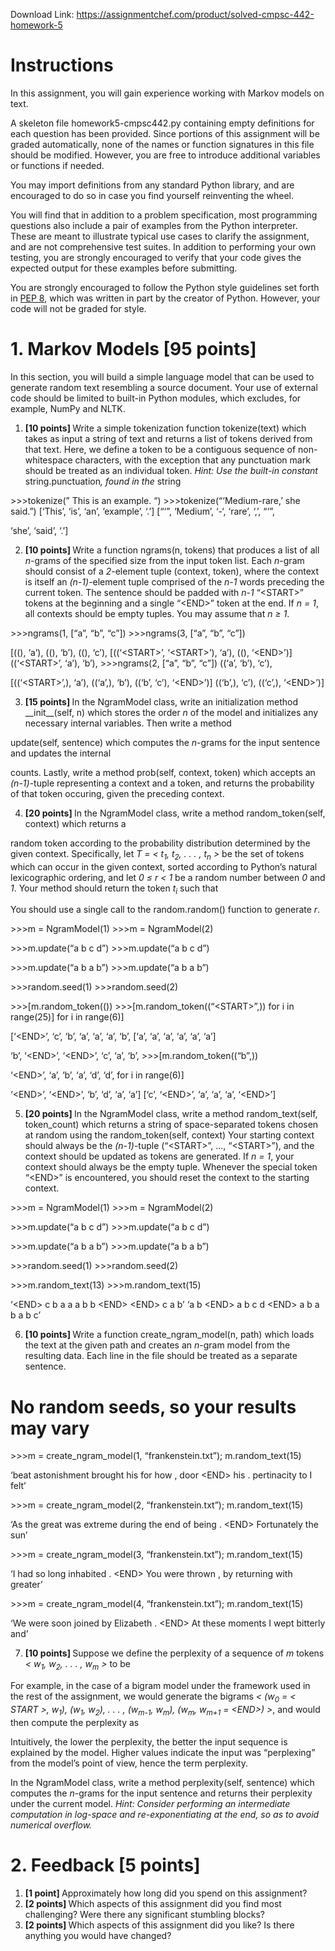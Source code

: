 Download Link: https://assignmentchef.com/product/solved-cmpsc-442-homework-5
<br>
<h1>Instructions</h1>

In this assignment, you will gain experience working with Markov models on text.

A skeleton file homework5-cmpsc442.py containing empty definitions for each question has been provided. Since portions of this assignment will be graded automatically, none of the names or function signatures in this file should be modified. However, you are free to introduce additional variables or functions if needed.

You may import definitions from any standard Python library, and are encouraged to do so in case you find yourself reinventing the wheel.

You will find that in addition to a problem specification, most programming questions also include a pair of examples from the Python interpreter. These are meant to illustrate typical use cases to clarify the assignment, and are not comprehensive test suites. In addition to performing your own testing, you are strongly encouraged to verify that your code gives the expected output for these examples before submitting.

You are strongly encouraged to follow the Python style guidelines set forth in <a href="https://legacy.python.org/dev/peps/pep-0008/">PEP 8</a>, which was written in part by the creator of Python. However, your code will not be graded for style.

<h1>1.  Markov Models [95 points]</h1>

In this section, you will build a simple language model that can be used to generate random text resembling a source document. Your use of external code should be limited to built-in Python modules, which excludes, for example, NumPy and NLTK.

<ol>

 <li><strong>[10 points] </strong>Write a simple tokenization function tokenize(text) which takes as input a string of text and returns a list of tokens derived from that text. Here, we define a token to be a contiguous sequence of non-whitespace characters, with the exception that any punctuation mark should be treated as an individual token. <em>Hint: Use the built-in constant </em>string.punctuation<em>, found in the </em>string</li>

</ol>

&gt;&gt;&gt;tokenize(”  This is an example.  “) &gt;&gt;&gt;tokenize(“‘Medium-rare,’ she said.”) [‘This’, ‘is’, ‘an’, ‘example’, ‘.’]        [“‘”, ‘Medium’, ‘-‘, ‘rare’, ‘,’, “‘”,

‘she’, ‘said’, ‘.’]

<ol start="2">

 <li><strong>[10 points] </strong>Write a function ngrams(n, tokens) that produces a list of all <em>n</em>-grams of the specified size from the input token list. Each <em>n</em>-gram should consist of a <em>2</em>-element tuple (context, token), where the context is itself an <em>(n-1)</em>-element tuple comprised of the <em>n-1</em> words preceding the current token. The sentence should be padded with <em>n-1</em> “&lt;START&gt;” tokens at the beginning and a single “&lt;END&gt;” token at the end. If <em>n = 1</em>, all contexts should be empty tuples. You may assume that <em>n ≥ 1</em>.</li>

</ol>

&gt;&gt;&gt;ngrams(1, [“a”, “b”, “c”])                                                                        &gt;&gt;&gt;ngrams(3, [“a”, “b”, “c”])

[((), ‘a’), ((), ‘b’), ((), ‘c’),         [((‘&lt;START&gt;’, ‘&lt;START&gt;’), ‘a’),  ((), ‘&lt;END&gt;’)]      ((‘&lt;START&gt;’, ‘a’), ‘b’), &gt;&gt;&gt;ngrams(2, [“a”, “b”, “c”])         ((‘a’, ‘b’), ‘c’),

[((‘&lt;START&gt;’,), ‘a’), ((‘a’,), ‘b’),               ((‘b’, ‘c’), ‘&lt;END&gt;’)]  ((‘b’,), ‘c’), ((‘c’,), ‘&lt;END&gt;’)]

<ol start="3">

 <li><strong>[15 points] </strong>In the NgramModel class, write an initialization method __init__(self, n) which stores the order <em>n</em> of the model and initializes any necessary internal variables. Then write a method</li>

</ol>

update(self, sentence) which computes the <em>n</em>-grams for the input sentence and updates the internal

counts. Lastly, write a method prob(self, context, token) which accepts an <em>(n-1)</em>-tuple representing a context and a token, and returns the probability of that token occuring, given the preceding context.

<ol start="4">

 <li><strong>[20 points] </strong>In the NgramModel class, write a method random_token(self, context) which returns a</li>

</ol>

random token according to the probability distribution determined by the given context. Specifically, let <em>T = &lt; t</em><em><sub>1</sub>, t</em><em><sub>2</sub>, . . . , t</em><em><sub>n</sub> &gt;</em> be the set of tokens which can occur in the given context, sorted according to Python’s natural lexicographic ordering, and let <em>0 ≤ r &lt; 1</em> be a random number between <em>0</em> and <em>1</em>. Your method should return the token <em>t</em><em><sub>i</sub></em> such that

You should use a single call to the random.random() function to generate <em>r</em>.

&gt;&gt;&gt;m = NgramModel(1)                                                                               &gt;&gt;&gt;m = NgramModel(2)

&gt;&gt;&gt;m.update(“a b c d”)                                                                                 &gt;&gt;&gt;m.update(“a b c d”)

&gt;&gt;&gt;m.update(“a b a b”)                                                                                &gt;&gt;&gt;m.update(“a b a b”)

&gt;&gt;&gt;random.seed(1)                                                                                      &gt;&gt;&gt;random.seed(2)

&gt;&gt;&gt;[m.random_token(())     &gt;&gt;&gt;[m.random_token((“&lt;START&gt;”,))      for i in range(25)]                  for i in range(6)]

[‘&lt;END&gt;’, ‘c’, ‘b’, ‘a’, ‘a’, ‘a’, ‘b’,                                                                  [‘a’, ‘a’, ‘a’, ‘a’, ‘a’, ‘a’]

‘b’, ‘&lt;END&gt;’, ‘&lt;END&gt;’, ‘c’, ‘a’, ‘b’,                                                     &gt;&gt;&gt;[m.random_token((“b”,))

‘&lt;END&gt;’, ‘a’, ‘b’, ‘a’, ‘d’, ‘d’,                                                                        for i in range(6)]

‘&lt;END&gt;’, ‘&lt;END&gt;’, ‘b’, ‘d’, ‘a’, ‘a’]                                                                 [‘c’, ‘&lt;END&gt;’, ‘a’, ‘a’, ‘a’, ‘&lt;END&gt;’]

<ol start="5">

 <li><strong>[20 points] </strong>In the NgramModel class, write a method random_text(self, token_count) which returns a string of space-separated tokens chosen at random using the random_token(self, context) Your starting context should always be the <em>(n-1)</em>-tuple (“&lt;START&gt;”, …, “&lt;START&gt;”), and the context should be updated as tokens are generated. If <em>n = 1</em>, your context should always be the empty tuple. Whenever the special token “&lt;END&gt;” is encountered, you should reset the context to the starting context.</li>

</ol>

&gt;&gt;&gt;m = NgramModel(1)                                                                               &gt;&gt;&gt;m = NgramModel(2)

&gt;&gt;&gt;m.update(“a b c d”)                                                                                 &gt;&gt;&gt;m.update(“a b c d”)

&gt;&gt;&gt;m.update(“a b a b”)                                                                                &gt;&gt;&gt;m.update(“a b a b”)

&gt;&gt;&gt;random.seed(1)                                                                                      &gt;&gt;&gt;random.seed(2)

&gt;&gt;&gt;m.random_text(13)                                                                                &gt;&gt;&gt;m.random_text(15)

‘&lt;END&gt; c b a a a b b &lt;END&gt; &lt;END&gt; c a b’                                                      ‘a b &lt;END&gt; a b c d &lt;END&gt; a b a b a b c’

<ol start="6">

 <li><strong>[10 points] </strong>Write a function create_ngram_model(n, path) which loads the text at the given path and creates an <em>n</em>-gram model from the resulting data. Each line in the file should be treated as a separate sentence.</li>

</ol>

# No random seeds, so your results may vary

&gt;&gt;&gt;m = create_ngram_model(1, “frankenstein.txt”); m.random_text(15)

‘beat astonishment brought his for how , door &lt;END&gt; his . pertinacity to I felt’

&gt;&gt;&gt;m = create_ngram_model(2, “frankenstein.txt”); m.random_text(15)

‘As the great was extreme during the end of being . &lt;END&gt; Fortunately the sun’

&gt;&gt;&gt;m = create_ngram_model(3, “frankenstein.txt”); m.random_text(15)

‘I had so long inhabited . &lt;END&gt; You were thrown , by returning with greater’

&gt;&gt;&gt;m = create_ngram_model(4, “frankenstein.txt”); m.random_text(15)

‘We were soon joined by Elizabeth . &lt;END&gt; At these moments I wept bitterly and’

<ol start="7">

 <li><strong>[10 points] </strong>Suppose we define the perplexity of a sequence of <em>m</em> tokens <em>&lt; w</em><em><sub>1</sub>, w</em><em><sub>2</sub>, . . . , w</em><em><sub>m</sub> &gt; </em>to be</li>

</ol>

For example, in the case of a bigram model under the framework used in the rest of the assignment, we would generate the bigrams <em>&lt; (w</em><em><sub>0</sub> = &lt; START &gt;, w</em><em><sub>1</sub>), (w</em><em><sub>1</sub>, w</em><em><sub>2</sub>), . . . , (w</em><em><sub>m-1</sub>, w</em><em><sub>m</sub>), (w</em><em><sub>m</sub>, w</em><em><sub>m+1</sub> = &lt;END&gt;) &gt;</em>, and would then compute the perplexity as

Intuitively, the lower the perplexity, the better the input sequence is explained by the model. Higher values indicate the input was “perplexing” from the model’s point of view, hence the term perplexity.

In the NgramModel class, write a method perplexity(self, sentence) which computes the <em>n</em>-grams for the input sentence and returns their perplexity under the current model. <em>Hint: Consider performing an intermediate computation in log-space and re-exponentiating at the end, so as to avoid numerical overflow.</em>

<h1>2.   Feedback [5 points]</h1>

<ol>

 <li><strong>[1 point] </strong>Approximately how long did you spend on this assignment?</li>

 <li><strong>[2 points] </strong>Which aspects of this assignment did you find most challenging? Were there any significant stumbling blocks?</li>

 <li><strong>[2 points] </strong>Which aspects of this assignment did you like? Is there anything you would have changed?</li>

</ol>